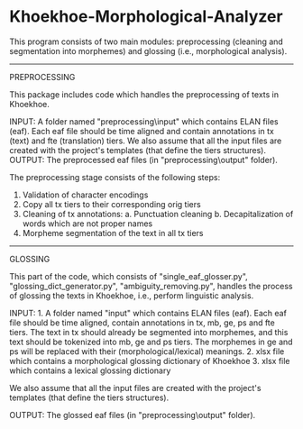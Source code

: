 # Khoekhoe-Morphological-Analyzer
This program consists of two main modules: preprocessing (cleaning and segmentation into morphemes) and glossing (i.e., morphological analysis).

________________________________________________________________________________
PREPROCESSING

This package includes code which handles the preprocessing of texts in Khoekhoe.

INPUT: A folder named "preprocessing\input" which contains ELAN files (eaf).
       Each eaf file should be time aligned and contain annotations in tx (text) and fte (translation) tiers.
       We also assume that all the input files are created with the project's templates (that define the tiers structures).
OUTPUT: The preprocessed eaf files (in "preprocessing\output" folder).

The preprocessing stage consists of the following steps:
1. Validation of character encodings
2. Copy all tx tiers to their corresponding orig tiers
3. Cleaning of tx annotations:
    a. Punctuation cleaning
    b. Decapitalization of words which are not proper names
4. Morpheme segmentation of the text in all tx tiers
________________________________________________________________________________

GLOSSING

This part of the code, which consists of "single_eaf_glosser.py", "glossing_dict_generator.py", "ambiguity_removing.py",
handles the process of glossing the texts in Khoekhoe, i.e., perform linguistic analysis.

INPUT: 1. A folder named "input" which contains ELAN files (eaf).
          Each eaf file should be time aligned, contain annotations in tx, mb, ge, ps and fte tiers. The text in tx should
          already be segmented into morphemes, and this text should be tokenized into mb, ge and ps tiers. The morphemes
          in ge and ps will be replaced with their (morphological/lexical) meanings.
       2. xlsx file which contains a morphological glossing dictionary of Khoekhoe
       3. xlsx file which contains a lexical glossing dictionary
       
We also assume that all the input files are created with the project's templates (that define the tiers structures).

OUTPUT: The glossed eaf files (in "preprocessing\output" folder).
